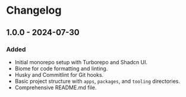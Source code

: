 # Changelog

## 1.0.0 - 2024-07-30

### Added

- Initial monorepo setup with Turborepo and Shadcn UI.
- Biome for code formatting and linting.
- Husky and Commitlint for Git hooks.
- Basic project structure with `apps`, `packages`, and `tooling` directories.
- Comprehensive README.md file.
